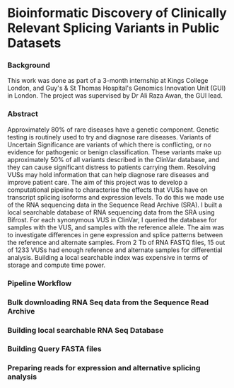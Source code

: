 # Bioinformatic Discovery of Clinically Relevant Splicing Variants in Public Datasets

### Background
This work was done as part of a 3-month internship at Kings College London, and Guy's & St Thomas Hospital's Genomics Innovation Unit (GUI) in London. The project was supervised by  Dr Ali Raza Awan, the GUI lead. 

### Abstract
Approximately 80% of rare diseases have a genetic component. Genetic testing is routinely used to try and diagnose rare diseases. Variants of Uncertain Significance are variants of which there is conflicting, or no evidence for pathogenic or benign classification. These variants make up approximately 50% of all variants described in the ClinVar database, and they can cause significant distress to patients carrying them. Resolving VUSs may hold information that can help diagnose rare diseases and improve patient care. The aim of this project was to develop a computational pipeline to characterise the effects that VUSs have on transcript splicing isoforms and expression levels. To do this we made use of the RNA sequencing data in the Sequence Read Archive (SRA). I built a local searchable database of RNA sequencing data from the SRA using Bifrost. For each synonymous VUS in ClinVar, I queried the database for samples with the VUS, and samples with the reference allele. The aim was to investigate differences in gene expression and splice patterns between the reference and alternate samples. From 2 Tb of RNA FASTQ files, 15 out of 1233 VUSs had enough reference and alternate samples for differential analysis. Building a local searchable index was expensive in terms of storage and compute time power. 

### Pipeline Workflow 

### Bulk downloading RNA Seq data from the Sequence Read Archive 

### Building local searchable RNA Seq Database

### Building Query FASTA files

### Preparing reads for expression and alternative splicing analysis
